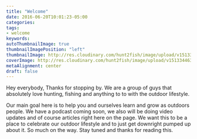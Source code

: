 ```yaml
---
title: "Welcome"
date: 2016-06-20T10:01:23-05:00
categories:
tags:
- welcome 
keywords:
autoThumbnailImage: true 
thumbnailImagePosition: "left"
thumbnailImage: http://res.cloudinary.com/hunt2fish/image/upload/v1513344634/Hunt2Fish_podcast_khgz7a.png 
coverImage: http://res.cloudinary.com/hunt2fish/image/upload/v1513344634/Hunt2Fish_podcast_khgz7a.png 
metaAlignment: center
draft: false 
---
```


Hey everybody, Thanks for stopping by. We are a group of guys that absolutely love hunting, fishing and anything to to with the outdoor lifestyle.

<!--more-->

Our main goal here is to help you and ourselves learn and grow as outdoors people. We have a podcast coming soon, we also will be doing video updates and of course articles right here on the page. We want this to be a place to celebrate our outdoor lifestyle and to just get downright pumped up about it. So much on the way. Stay tuned and thanks for reading this.
